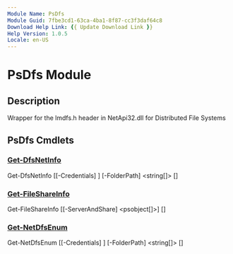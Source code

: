 ```yaml
---
Module Name: PsDfs
Module Guid: 7fbe3cd1-63ca-4ba1-8f87-cc3f3daf64c8
Download Help Link: {{ Update Download Link }}
Help Version: 1.0.5
Locale: en-US
---
```


# PsDfs Module
## Description
Wrapper for the lmdfs.h header in NetApi32.dll for Distributed File Systems

## PsDfs Cmdlets
### [Get-DfsNetInfo](Get-DfsNetInfo.md)

Get-DfsNetInfo [[-Credentials] <pscredential>] [-FolderPath] <string[]> [<CommonParameters>]


### [Get-FileShareInfo](Get-FileShareInfo.md)

Get-FileShareInfo [[-ServerAndShare] <psobject[]>] [<CommonParameters>]


### [Get-NetDfsEnum](Get-NetDfsEnum.md)

Get-NetDfsEnum [[-Credentials] <pscredential>] [-FolderPath] <string[]> [<CommonParameters>]



